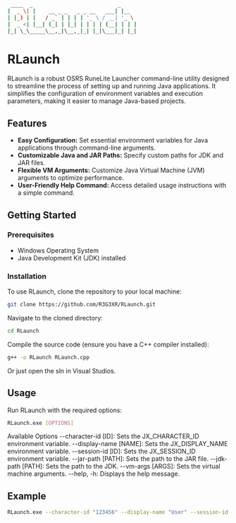```bash
 ____  _                           _     
|  _ \| |    __ _ _   _ _ __   ___| |__  
| |_) | |   / _` | | | | '_ \ / __| '_ \ 
|  _ <| |__| (_| | |_| | | | | (__| | | |
|_| \_\_____\__,_|\__,_|_| |_|\___|_| |_|
```

# RLaunch

RLaunch is a robust OSRS RuneLite Launcher command-line utility designed to streamline the process of setting up and running Java applications. It simplifies the configuration of environment variables and execution parameters, making it easier to manage Java-based projects.

## Features

- **Easy Configuration:** Set essential environment variables for Java applications through command-line arguments.
- **Customizable Java and JAR Paths:** Specify custom paths for JDK and JAR files.
- **Flexible VM Arguments:** Customize Java Virtual Machine (JVM) arguments to optimize performance.
- **User-Friendly Help Command:** Access detailed usage instructions with a simple command.

## Getting Started

### Prerequisites

- Windows Operating System
- Java Development Kit (JDK) installed

### Installation

To use RLaunch, clone the repository to your local machine:

```bash
git clone https://github.com/R3G3XR/RLaunch.git
```

Navigate to the cloned directory:

```bash 
cd RLaunch
```

Compile the source code (ensure you have a C++ compiler installed):

```bash 
g++ -o RLaunch RLaunch.cpp
``` 

Or just open the sln in Visual Studios.

## Usage

Run RLaunch with the required options:

```bash 
RLaunch.exe [OPTIONS]
```

Available Options
--character-id [ID]: Sets the JX_CHARACTER_ID environment variable.
--display-name [NAME]: Sets the JX_DISPLAY_NAME environment variable.
--session-id [ID]: Sets the JX_SESSION_ID environment variable.
--jar-path [PATH]: Sets the path to the JAR file.
--jdk-path [PATH]: Sets the path to the JDK.
--vm-args [ARGS]: Sets the virtual machine arguments.
--help, -h: Displays the help message.

## Example

```bash
RLaunch.exe --character-id "123456" --display-name "User" --session-id "ABC123" --jar-path "C:\Path\To\JarFile.jar" --jdk-path "C:\Path\To\JDK\bin\java.exe" --vm-args "-Xmx1G -Xss2m"
```
